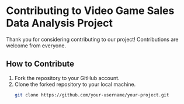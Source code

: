 # Contributing to Video Game Sales Data Analysis Project

Thank you for considering contributing to our project! Contributions are welcome from everyone.

## How to Contribute

1. Fork the repository to your GitHub account.
2. Clone the forked repository to your local machine.
   ```bash
   git clone https://github.com/your-username/your-project.git
